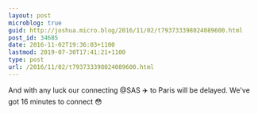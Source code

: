 ```yaml
---
layout: post
microblog: true
guid: http://joshua.micro.blog/2016/11/02/t793733398024089600.html
post_id: 34685
date: 2016-11-02T19:36:03+1100
lastmod: 2019-07-30T17:41:21+1100
type: post
url: /2016/11/02/t793733398024089600.html
---
```

And with any luck our connecting @SAS ✈️ to Paris will be delayed. We've got 16 minutes to connect 😳
